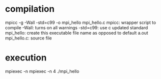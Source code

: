 # compilation

mpicc -g -Wall -std=c99 -o mpi_hello mpi_hello.c
mpicc: wrapper script to compile
-Wall: turns on all warnings
-std=c99: use c updated standard
mpi_hello: create this executable file name
as opposed to default a.out
mpi_hello.c: source file

# execution
mpiexec -n <number of processes> <executable>
mpiexec -n 4 ./mpi_hello